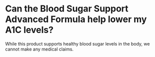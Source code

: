 # Can the Blood Sugar Support Advanced Formula help lower my A1C levels?

While this product supports healthy blood sugar levels in the body, we cannot make any medical claims.